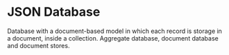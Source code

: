 # JSON Database

Database with a document-based model in which each record is storage in a document, inside a collection.
Aggregate database, document database and document stores.